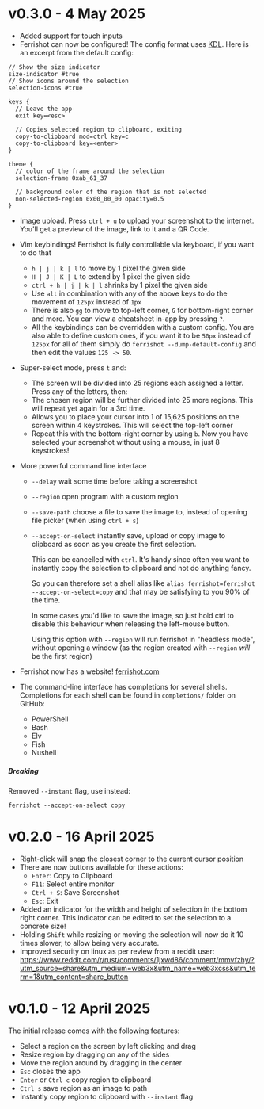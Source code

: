 # v0.3.0 - 4 May 2025

- Added support for touch inputs
- Ferrishot can now be configured! The config format uses [KDL](https://kdl.dev/). Here is an excerpt from the default config:

```kdl
// Show the size indicator
size-indicator #true
// Show icons around the selection
selection-icons #true

keys {
  // Leave the app
  exit key=<esc>

  // Copies selected region to clipboard, exiting
  copy-to-clipboard mod=ctrl key=c
  copy-to-clipboard key=<enter>
}

theme {
  // color of the frame around the selection
  selection-frame 0xab_61_37

  // background color of the region that is not selected
  non-selected-region 0x00_00_00 opacity=0.5
}
```

- Image upload. Press `ctrl + u` to upload your screenshot to the internet. You'll get a preview of the image, link to it and a QR Code.
- Vim keybindings! Ferrishot is fully controllable via keyboard, if you want to do that
  - `h | j | k | l` to move by 1 pixel the given side
  - `H | J | K | L` to extend by 1 pixel the given side
  - `ctrl + h | j | k | l` shrinks by 1 pixel the given side
  - Use `alt` in combination with any of the above keys to do the movement of `125px` instead of `1px`
  - There is also `gg` to move to top-left corner, `G` for bottom-right corner and more. You can view a cheatsheet in-app by pressing `?`.
  - All the keybindings can be overridden with a custom config. You are also able to define custom ones, if you want it to be `50px` instead of `125px` for all of them simply do `ferrishot --dump-default-config` and then edit the values `125 -> 50`.
- Super-select mode, press `t` and:
  - The screen will be divided into 25 regions each assigned a letter. Press any of the letters, then:
  - The chosen region will be further divided into 25 more regions. This will repeat yet again for a 3rd time.
  - Allows you to place your cursor into 1 of 15,625 positions on the screen within 4 keystrokes. This will select the top-left corner
  - Repeat this with the bottom-right corner by using `b`. Now you have selected your screenshot without using a mouse, in just 8 keystrokes!
- More powerful command line interface

  - `--delay` wait some time before taking a screenshot
  - `--region` open program with a custom region
  - `--save-path` choose a file to save the image to, instead of opening file picker (when using `ctrl + s`)
  - `--accept-on-select` instantly save, upload or copy image to clipboard as soon as you create the first selection.

    This can be cancelled with `ctrl`. It's handy since often you want to instantly copy the selection to clipboard and not do anything fancy.

    So you can therefore set a shell alias like `alias ferrishot=ferrishot --accept-on-select=copy` and that may be satisfying to you 90% of the time.

    In some cases you'd like to save the image, so just hold ctrl to disable this behaviour when releasing the left-mouse button.

    Using this option with `--region` will run ferrishot in "headless mode", without opening a window (as the region created with `--region` _will_ be the first region)

- Ferrishot now has a website! [ferrishot.com](https://ferrishot.com)
- The command-line interface has completions for several shells. Completions for each shell can be found in `completions/` folder on GitHub:
  - PowerShell
  - Bash
  - Elv
  - Fish
  - Nushell

##### Breaking

Removed `--instant` flag, use instead:

```
ferrishot --accept-on-select copy
```

# v0.2.0 - 16 April 2025

- Right-click will snap the closest corner to the current cursor position
- There are now buttons available for these actions:
  - `Enter`: Copy to Clipboard
  - `F11`: Select entire monitor
  - `Ctrl + S`: Save Screenshot
  - `Esc`: Exit
- Added an indicator for the width and height of selection in the bottom right corner. This indicator can be edited to set the selection to a concrete size!
- Holding `Shift` while resizing or moving the selection will now do it 10 times slower, to allow being very accurate.
- Improved security on linux as per review from a reddit user: <https://www.reddit.com/r/rust/comments/1jxwd86/comment/mmvfzhy/?utm_source=share&utm_medium=web3x&utm_name=web3xcss&utm_term=1&utm_content=share_button>

# v0.1.0 - 12 April 2025

The initial release comes with the following features:

- Select a region on the screen by left clicking and drag
- Resize region by dragging on any of the sides
- Move the region around by dragging in the center
- `Esc` closes the app
- `Enter` or `Ctrl c` copy region to clipboard
- `Ctrl s` save region as an image to path
- Instantly copy region to clipboard with `--instant` flag
